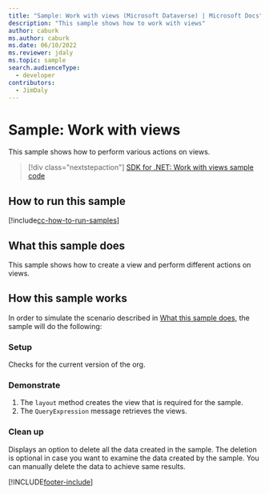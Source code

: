 ```yaml
---
title: "Sample: Work with views (Microsoft Dataverse) | Microsoft Docs" 
description: "This sample shows how to work with views" 
author: caburk
ms.author: caburk
ms.date: 06/10/2022
ms.reviewer: jdaly
ms.topic: sample
search.audienceType:
  - developer
contributors:
  - JimDaly
---
```


# Sample: Work with views

This sample shows how to perform various actions on views.

> [!div class="nextstepaction"]
> [SDK for .NET: Work with views sample code](https://github.com/microsoft/PowerApps-Samples/tree/master/dataverse/orgsvc/CSharp/WorkWithViews)

## How to run this sample

[!include[cc-how-to-run-samples](../../includes/cc-how-to-run-samples.md)]

## What this sample does

This sample shows how to create a view and perform different actions on views.

## How this sample works

In order to simulate the scenario described in [What this sample does](#what-this-sample-does), the sample will do the following:

### Setup

Checks for the current version of the org.

### Demonstrate

1. The `layout` method creates the view that is required for the sample.
2. The `QueryExpression` message retrieves the views.

### Clean up

Displays an option to delete all the data created in the sample. The deletion is optional in case you want to examine the data created by the sample. You can manually delete the data to achieve same results.

[!INCLUDE[footer-include](../../../../includes/footer-banner.md)]
